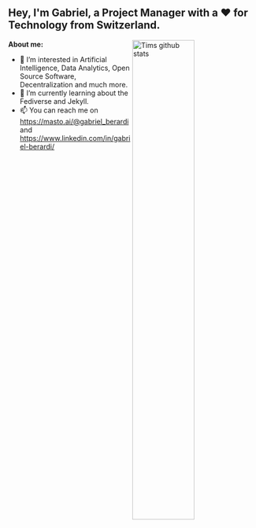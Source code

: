## Hey, I'm Gabriel, a Project Manager with a ❤️ for Technology from Switzerland.

**About me:**
<img width="50%" align="right" alt="Tims github stats" src="https://github-readme-stats.vercel.app/api?username=gabriel-berardi&count_private=true&show_icons=true&hide_border=true" />

- 👀 I’m interested in Artificial Intelligence, Data Analytics, Open Source Software, Decentralization and much more.
- 🌱 I’m currently learning about the Fediverse and Jekyll.
- 📫 You can reach me on https://masto.ai/@gabriel_berardi and https://www.linkedin.com/in/gabriel-berardi/
